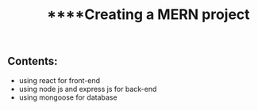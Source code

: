 <h1>&nbsp;&nbsp;&nbsp;&nbsp;&nbsp;&nbsp;&nbsp;&nbsp;&nbsp;&nbsp;&nbsp;&nbsp;****Creating a MERN project</h1>
<br/>
<h2>Contents:</h2>
<ul>
  <li>using react for front-end</li>
  <li>using node js and express js for back-end</li>
  <li>using mongoose for database</li>
</ul>
